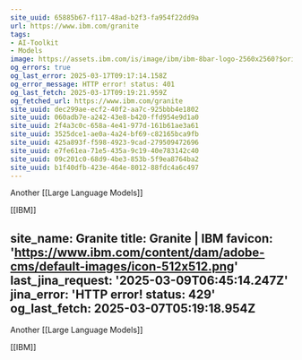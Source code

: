 ```yaml
---
site_uuid: 65885b67-f117-48ad-b2f3-fa954f22dd9a
url: https://www.ibm.com/granite
tags:
- AI-Toolkit
- Models
image: https://assets.ibm.com/is/image/ibm/ibm-8bar-logo-2560x2560?$original
og_errors: true
og_last_error: 2025-03-17T09:17:14.158Z
og_error_message: HTTP error! status: 401
og_last_fetch: 2025-03-17T09:19:21.959Z
og_fetched_url: https://www.ibm.com/granite
site_uuid: dec299ae-ecf2-40f2-aa7c-925bbb4e1802
site_uuid: 060adb7e-a242-43e8-b420-ffd954e9d1a0
site_uuid: 2f4a3c0c-658a-4e41-977d-161b61ae3a61
site_uuid: 3525dce1-ae0a-4a24-bf69-c82165bca9fb
site_uuid: 425a893f-f598-4923-9cad-279509472696
site_uuid: e7fe61ea-71e5-435a-9c19-40e783142c40
site_uuid: 09c201c0-68d9-4be3-853b-5f9ea8764ba2
site_uuid: b1f40dfb-423e-464e-8012-88fdc4a6c497
---
```


Another [[Large Language Models]]

[[IBM]]


site_name: Granite
title: Granite | IBM
favicon: 'https://www.ibm.com/content/dam/adobe-cms/default-images/icon-512x512.png'
last_jina_request: '2025-03-09T06:45:14.247Z'
jina_error: 'HTTP error! status: 429'
og_last_fetch: 2025-03-07T05:19:18.954Z
---

Another [[Large Language Models]]

[[IBM]]

